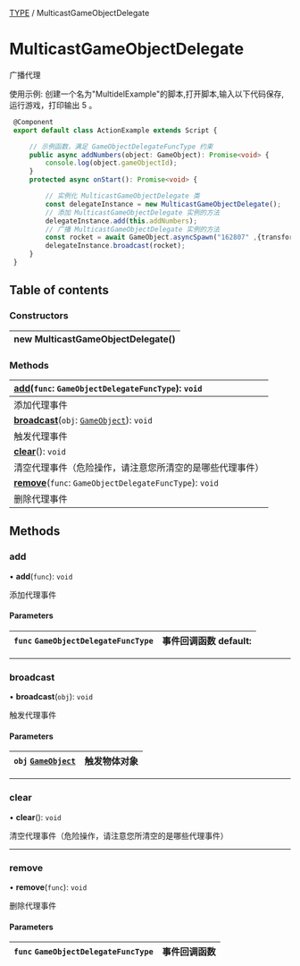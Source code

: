 [TYPE](../groups/Core.TYPE.md) / MulticastGameObjectDelegate

# MulticastGameObjectDelegate <Badge type="tip" text="Class" /> <Score text="MulticastGameObjectDelegate" />

<p class="content-big"> 广播代理 </p>

<p style="font-size: 14px;"> 使用示例: 创建一个名为"MultidelExample"的脚本,打开脚本,输入以下代码保存,运行游戏，打印输出 5 。 </p>

```ts
 @Component
 export default class ActionExample extends Script {

     // 示例函数，满足 GameObjectDelegateFuncType 约束
     public async addNumbers(object: GameObject): Promise<void> {
         console.log(object.gameObjectId);
     }
     protected async onStart(): Promise<void> {

         // 实例化 MulticastGameObjectDelegate 类
         const delegateInstance = new MulticastGameObjectDelegate();
         // 添加 MulticastGameObjectDelegate 实例的方法
         delegateInstance.add(this.addNumbers);
         // 广播 MulticastGameObjectDelegate 实例的方法
         const rocket = await GameObject.asyncSpawn("162807" ,{transform: new Transform(new Vector(300, 210, 0), new Rotation(0, 0, 0), new Vector(1, 1, 1))}) as Model;
         delegateInstance.broadcast(rocket);
     }
 }
```

## Table of contents

### Constructors <Score text="Constructors" /> 
| **new MulticastGameObjectDelegate**()  |
| :----- |

### Methods <Score text="Methods" /> 
| **[add](mw.MulticastGameObjectDelegate.md#add)**(`func`: `GameObjectDelegateFuncType`): `void`  |
| :-----|
| 添加代理事件|
| **[broadcast](mw.MulticastGameObjectDelegate.md#broadcast)**(`obj`: [`GameObject`](mw.GameObject.md)): `void`  |
| 触发代理事件|
| **[clear](mw.MulticastGameObjectDelegate.md#clear)**(): `void`  |
| 清空代理事件（危险操作，请注意您所清空的是哪些代理事件）|
| **[remove](mw.MulticastGameObjectDelegate.md#remove)**(`func`: `GameObjectDelegateFuncType`): `void`  |
| 删除代理事件|

## Methods

### add <Score text="add" /> 

• **add**(`func`): `void` 

添加代理事件

#### Parameters

| `func` `GameObjectDelegateFuncType` |  事件回调函数 default: |
| :------ | :------ |



___

### broadcast <Score text="broadcast" /> 

• **broadcast**(`obj`): `void` 

触发代理事件

#### Parameters

| `obj` [`GameObject`](mw.GameObject.md) |  触发物体对象 |
| :------ | :------ |



___

### clear <Score text="clear" /> 

• **clear**(): `void` 

清空代理事件（危险操作，请注意您所清空的是哪些代理事件）



___

### remove <Score text="remove" /> 

• **remove**(`func`): `void` 

删除代理事件

#### Parameters

| `func` `GameObjectDelegateFuncType` |  事件回调函数 |
| :------ | :------ |


